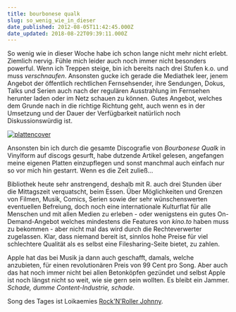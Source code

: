 ```yaml
---
title: bourbonese qualk
slug: so_wenig_wie_in_dieser
date_published: 2012-08-05T11:42:45.000Z
date_updated: 2018-08-22T09:39:11.000Z
---
```


So wenig wie in dieser Woche habe ich schon lange nicht mehr nicht erlebt. Ziemlich nervig. Fühle mich leider auch noch immer nicht besonders powerful. Wenn ich Treppen steige, bin ich bereits nach drei Stufen k.o. und muss *verschnaufen*. Ansonsten gucke ich gerade die Mediathek leer, jenem Angebot der öffentlich rechtlichen Fernsehsender, ihre Sendungen, Dokus, Talks und Serien auch nach der regulären Ausstrahlung im Fernsehen herunter laden oder im Netz schauen zu können. Gutes Angebot, welches dem Grunde nach in die richtige Richtung geht, auch wenn es in der Umsetzung und der Dauer der Verfügbarkeit natürlich noch Diskussionswürdig ist.

[![plattencover](//thafaker.hydra.uberspace.de/Krafft-Prinzmetal/skalen/assets_c/2012/08/ace6c580de5011e1973e22000a1d0116_7-thumb-580x580-135.jpg)](http://thafaker.hydra.uberspace.de/Krafft-Prinzmetal/skalen/assets_c/2012/08/ace6c580de5011e1973e22000a1d0116_7-135.html)

Ansonsten bin ich durch die gesamte Discografie von *Bourbonese Qualk* in Vinylform auf discogs gesurft, habe dutzende Artikel gelesen, angefangen meine eigenen Platten einzupflegen und sonst manchmal auch einfach nur so vor mich hin gestarrt. Wenn es die Zeit zuließ...

Bibliothek heute sehr anstrengend, deshalb mit R. auch drei Stunden über die Mittagszeit verquatscht, beim Essen. Über Möglichkeiten und Grenzen von Filmen, Musik, Comics, Serien sowie der sehr wünschenswerten eventuellen Befreiung, doch noch eine internationale Kulturflat für alle Menschen und mit allen Medien zu erleben - oder wenigstens ein gutes On-Demand-Angebot welches mindestens die Features von *kino.to* haben muss zu bekommen - aber nicht mal das wird durch die Rechteverwerter zugelassen. Klar, dass niemand bereit ist, sinnlos hohe Preise für viel schlechtere Qualität als es selbst eine Filesharing-Seite bietet, zu zahlen.

Apple hat das bei Musik ja dann auch geschafft, damals, welche anzubieten, für einen revolutionären Preis von 99 Cent pro Song. Aber auch das hat noch immer nicht bei allen Betonköpfen gezündet und selbst Apple ist noch längst nicht so weit, wie sie gern sein wollten. Es bleibt ein Jammer.
*Schade, dumme Content-Industrie, schade.*

Song des Tages ist Loikaemies [Rock'N'Roller Johnny](http://www.youtube.com/watch?v=z8dmF1TMtjg).
